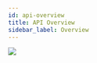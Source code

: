 ```yaml
---
id: api-overview
title: API Overview
sidebar_label: Overview
---
```


<img src="https://yuml.me/diagram/classic/class/[CastContext]->[SessionManager],[CastContext]->[RemoteMediaClient],[SessionManager]-currentSession*>[Session],[SessionManager]-currentCastSession*>[CastSession],[Session]^-[CastSession],[CastSession]->[RemoteMediaClient]"/>

<!--
- `GoogleCast.getCastState().then(state => {})`
- `GoogleCast.loadMedia(mediaInfo, loadOptions)`
- `GoogleCast.play()`
- `GoogleCast.pause()`
- `GoogleCast.seek(playPosition)` - jump to position in seconds from the beginning of the stream
- `GoogleCast.stop()`
- `GoogleCast.endSession(stopCasting)`
- `GoogleCast.initChannel('urn:x-cast:...')` - initialize custom channel for communication with Cast receiver app. Once you do this, you can subscribe to `CHANNEL_*` events.
- `GoogleCast.sendMessage('urn:x-cast:...', message)` - send message over the custom channel
- -->
